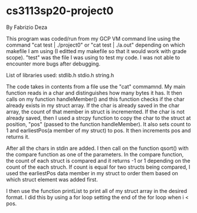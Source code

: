 # cs3113sp20-project0
By Fabrizio Deza

This program was coded/run from my GCP VM command line using the command "cat test | ./project0" or "cat test | ./a.out" depending on which makefile I am using (I editted my makefile so that it would work with grade scope). "test" was the file I was using to test my code. I was not able to encounter more bugs after debugging. 

List of libraries used: 
stdlib.h
stdio.h
string.h

The code takes in contents from a file use the "cat" commamnd. My main function reads in a char and distinguishes how many bytes it has. It then calls on my function handleMember() and this function checks if the char already exists in my struct array. If the char is already saved in the char array, the count of that member in struct is incremented. If the char is not already saved, then I used a strcpy function to copy the char to the struct at position, "pos" (passed to the function handleMember). It also sets count to 1 and earliestPos(a member of my struct) to pos. It then increments pos and returns it.  

After all the chars in stdin are added. I then call on the function qsort() with the compare function as one of the parameters. In the compare function, the count of each struct is compared and it returns -1 or 1 depending on the count of the each struch. If count is equal for two structs being compared, I used the earliestPos data member in my struct to order them based on which struct element was added first.

I then use the function printList to print all of my struct array in the desired format. I did this by using a for loop setting the end of the for loop when i < pos. 

